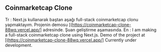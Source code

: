 
## Coinmarketcap Clone
Tr : Next.js kullanarak baştan aşağı full-stack coinmarketcap clonu yapmaktayım. Projenin demosu  [(https://coinmarketcap-clone-88wq.vercel.app/] adresinde. Şuan geliştirme aşamasında.
En : I am making a full-stack coinmarketcap clone using Next.js. Demo of the project at [(https://coinmarketcap-clone-88wq.vercel.app/] Currently under development.
